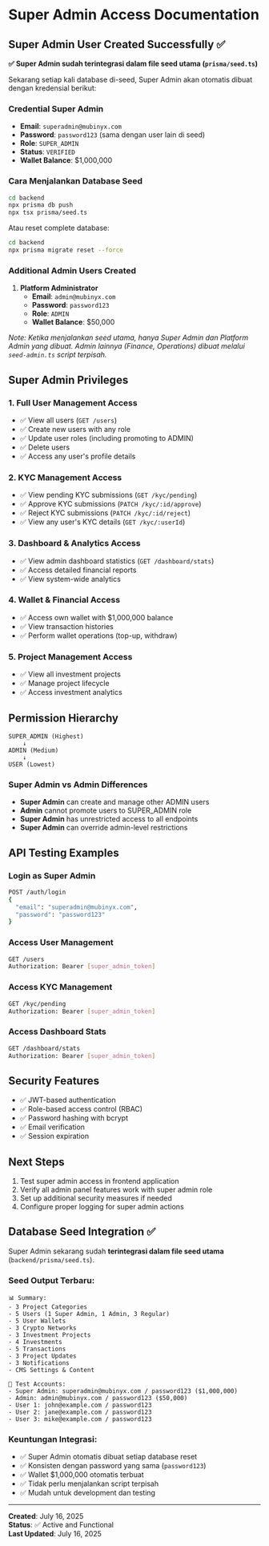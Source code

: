 # Super Admin Access Documentation

## Super Admin User Created Successfully ✅

**✅ Super Admin sudah terintegrasi dalam file seed utama (`prisma/seed.ts`)**

Sekarang setiap kali database di-seed, Super Admin akan otomatis dibuat dengan kredensial berikut:

### Credential Super Admin
- **Email**: `superadmin@mubinyx.com`
- **Password**: `password123` (sama dengan user lain di seed)
- **Role**: `SUPER_ADMIN`
- **Status**: `VERIFIED`
- **Wallet Balance**: $1,000,000

### Cara Menjalankan Database Seed
```bash
cd backend
npx prisma db push
npx tsx prisma/seed.ts
```

Atau reset complete database:
```bash
cd backend
npx prisma migrate reset --force
```

### Additional Admin Users Created
1. **Platform Administrator**
   - **Email**: `admin@mubinyx.com`
   - **Password**: `password123`
   - **Role**: `ADMIN`
   - **Wallet Balance**: $50,000

*Note: Ketika menjalankan seed utama, hanya Super Admin dan Platform Admin yang dibuat. Admin lainnya (Finance, Operations) dibuat melalui `seed-admin.ts` script terpisah.*

## Super Admin Privileges

### 1. Full User Management Access
- ✅ View all users (`GET /users`)
- ✅ Create new users with any role
- ✅ Update user roles (including promoting to ADMIN)
- ✅ Delete users
- ✅ Access any user's profile details

### 2. KYC Management Access
- ✅ View pending KYC submissions (`GET /kyc/pending`)
- ✅ Approve KYC submissions (`PATCH /kyc/:id/approve`)
- ✅ Reject KYC submissions (`PATCH /kyc/:id/reject`)
- ✅ View any user's KYC details (`GET /kyc/:userId`)

### 3. Dashboard & Analytics Access
- ✅ View admin dashboard statistics (`GET /dashboard/stats`)
- ✅ Access detailed financial reports
- ✅ View system-wide analytics

### 4. Wallet & Financial Access
- ✅ Access own wallet with $1,000,000 balance
- ✅ View transaction histories
- ✅ Perform wallet operations (top-up, withdraw)

### 5. Project Management Access
- ✅ View all investment projects
- ✅ Manage project lifecycle
- ✅ Access investment analytics

## Permission Hierarchy

```
SUPER_ADMIN (Highest)
    ↓
ADMIN (Medium)
    ↓
USER (Lowest)
```

### Super Admin vs Admin Differences
- **Super Admin** can create and manage other ADMIN users
- **Admin** cannot promote users to SUPER_ADMIN role
- **Super Admin** has unrestricted access to all endpoints
- **Super Admin** can override admin-level restrictions

## API Testing Examples

### Login as Super Admin
```bash
POST /auth/login
{
  "email": "superadmin@mubinyx.com",
  "password": "password123"
}
```

### Access User Management
```bash
GET /users
Authorization: Bearer [super_admin_token]
```

### Access KYC Management
```bash
GET /kyc/pending
Authorization: Bearer [super_admin_token]
```

### Access Dashboard Stats
```bash
GET /dashboard/stats
Authorization: Bearer [super_admin_token]
```

## Security Features
- ✅ JWT-based authentication
- ✅ Role-based access control (RBAC)
- ✅ Password hashing with bcrypt
- ✅ Email verification
- ✅ Session expiration

## Next Steps
1. Test super admin access in frontend application
2. Verify all admin panel features work with super admin role
3. Set up additional security measures if needed
4. Configure proper logging for super admin actions

## Database Seed Integration ✅

Super Admin sekarang sudah **terintegrasi dalam file seed utama** (`backend/prisma/seed.ts`). 

### Seed Output Terbaru:
```
📊 Summary:
- 3 Project Categories
- 5 Users (1 Super Admin, 1 Admin, 3 Regular)
- 5 User Wallets
- 3 Crypto Networks
- 3 Investment Projects
- 4 Investments
- 5 Transactions
- 3 Project Updates
- 3 Notifications
- CMS Settings & Content

🔑 Test Accounts:
- Super Admin: superadmin@mubinyx.com / password123 ($1,000,000)
- Admin: admin@mubinyx.com / password123 ($50,000)
- User 1: john@example.com / password123
- User 2: jane@example.com / password123
- User 3: mike@example.com / password123
```

### Keuntungan Integrasi:
- ✅ Super Admin otomatis dibuat setiap database reset
- ✅ Konsisten dengan password yang sama (`password123`)
- ✅ Wallet $1,000,000 otomatis terbuat
- ✅ Tidak perlu menjalankan script terpisah
- ✅ Mudah untuk development dan testing

---
**Created**: July 16, 2025  
**Status**: ✅ Active and Functional  
**Last Updated**: July 16, 2025
